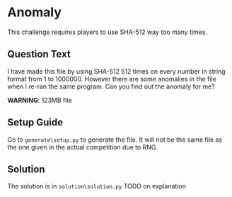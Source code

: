 # Anomaly
This challenge requires players to use SHA-512 way too many times.

## Question Text
I have made this file by using SHA-512 512 times on every number in string format from 1 to 1000000. However there are some anomalies in the file when I re-ran the same program. Can you find out the anomaly for me?

**WARNING**: 123MB file

## Setup Guide
Go to `generate\setup.py` to generate the file. It will not be the same file as the one given in the actual competition due to RNG.

## Solution
The solution is in `solution\solution.py`
TODO on explanation
